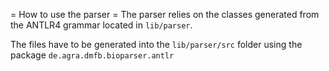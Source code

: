 
= How to use the parser =
The parser relies on the classes generated from the ANTLR4
grammar located in ````lib/parser````. 

The files have to be generated into the ````lib/parser/src````
folder using the package ````de.agra.dmfb.bioparser.antlr````
